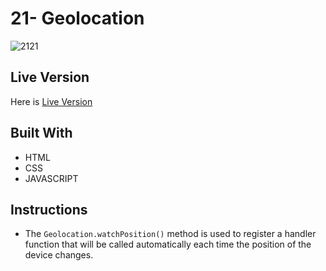 # 21- Geolocation
![2121](https://user-images.githubusercontent.com/73752127/103709540-cf4bcb00-4fc3-11eb-81ee-e6c64ec3d769.png)


## Live Version
Here is [Live Version](https://cerensolpan.github.io/JS30_C/21_Geolocation/)

## Built With
 - HTML 
 - CSS
 - JAVASCRIPT

## Instructions 
 - The `Geolocation.watchPosition()` method is used to register a handler function that will be called automatically each time the position of the device changes.